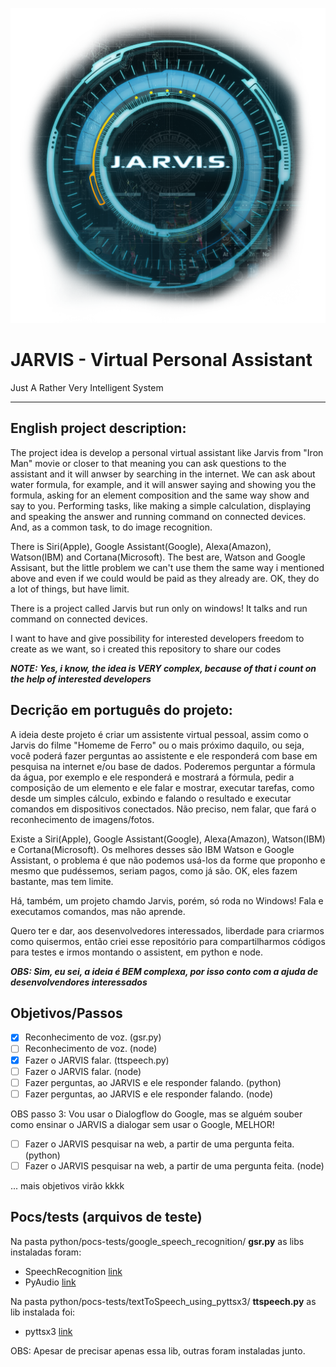 ![jarvis image](jarvis-1.png)

# JARVIS - Virtual Personal Assistant
Just A Rather Very Intelligent System

***
## English project description:
The project idea is develop a personal virtual assistant like Jarvis from "Iron Man" movie or closer to that meaning you can ask questions to the assistant and it will anwser by searching in the internet. We can ask about water formula, for example, and it will answer saying and showing you the formula, asking for an element composition and the same way show and say to you. Performing tasks, like making a simple calculation, displaying and speaking the answer and running command on connected devices. And, as a common task, to do image recognition.

There is Siri(Apple), Google Assistant(Google), Alexa(Amazon), Watson(IBM) and Cortana(Microsoft). The best are, Watson and Google Assisant, but the little problem we can't use them the same way i mentioned above and even if we could would be paid as they already are. OK, they do a lot of things, but have limit.

There is a project called Jarvis but run only on windows! It talks and run command on connected devices.

I want to have and give possibility for interested developers freedom to create as we want, so i created this repository to share our codes

***NOTE: Yes, i know, the idea is VERY complex, because of that i count on the help of interested developers***


## Decrição em português do projeto:
A ideia deste projeto é criar um assistente virtual pessoal, assim como o Jarvis do filme "Homeme de Ferro" ou o mais próximo daquilo, ou seja, você poderá fazer perguntas ao assistente e ele responderá com base em pesquisa na internet e/ou base de dados. Poderemos perguntar a fórmula da água, por exemplo e ele responderá e mostrará a fórmula, pedir a composição de um elemento e ele falar e mostrar, executar tarefas, como desde um simples cálculo, exbindo e falando o resultado e executar comandos em dispositivos conectados. Não preciso, nem falar, que fará o reconhecimento de imagens/fotos.

Existe a Siri(Apple), Google Assistant(Google), Alexa(Amazon), Watson(IBM) e Cortana(Microsoft). Os melhores desses são IBM Watson e Google Assistant, o problema é que não podemos usá-los da forme que proponho e mesmo que pudéssemos, seriam pagos, como já são. OK, eles fazem bastante, mas tem limite.

Há, também, um projeto chamdo Jarvis, porém, só roda no Windows! Fala e executamos comandos, mas não aprende.

Quero ter e dar, aos desenvolvedores interessados, liberdade para criarmos como quisermos, então criei esse repositório para compartilharmos códigos para testes e irmos montando o assistent, em python e node.

***OBS: Sim, eu sei, a ideia é BEM complexa, por isso conto com a ajuda de desenvolvendores interessados***

## Objetivos/Passos
- [x] Reconhecimento de voz. (gsr.py)
- [ ] Reconhecimento de voz. (node)
- [x] Fazer o JARVIS falar. (ttspeech.py)
- [ ] Fazer o JARVIS falar. (node)
- [ ] Fazer perguntas, ao JARVIS e ele responder falando. (python)
- [ ] Fazer perguntas, ao JARVIS e ele responder falando. (node)

OBS passo 3: Vou usar o Dialogflow do Google, mas se alguém souber como ensinar o JARVIS a dialogar sem usar o Google, MELHOR!

- [ ] Fazer o JARVIS pesquisar na web, a partir de uma pergunta feita. (python)
- [ ] Fazer o JARVIS pesquisar na web, a partir de uma pergunta feita. (node)

... mais objetivos virão kkkk


## Pocs/tests (arquivos de teste)
Na pasta python/pocs-tests/google_speech_recognition/ **gsr.py** as libs instaladas foram:
* SpeechRecognition [link](https://pypi.org/project/SpeechRecognition/)
* PyAudio [link](https://pypi.org/project/PyAudio/)

Na pasta python/pocs-tests/textToSpeech_using_pyttsx3/ **ttspeech.py** as lib instalada foi:
* pyttsx3 [link](https://pypi.org/project/pyttsx3/)

OBS: Apesar de precisar apenas essa lib, outras foram instaladas junto.


